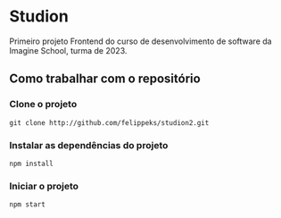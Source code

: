 # Studion

Primeiro projeto Frontend do curso de desenvolvimento de software da Imagine School, turma de 2023.

##  Como trabalhar com o repositório

### Clone o projeto

```
git clone http://github.com/felippeks/studion2.git
```

### Instalar as dependências do projeto

```
npm install
```

###  Iniciar o projeto

```
npm start
```
